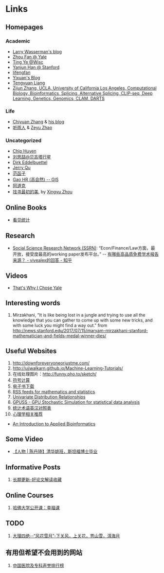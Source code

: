 # Links

## Homepages

### Academic

- [Larry Wasserman's blog](https://normaldeviate.wordpress.com/)
- [Zhou Fan @ Yale](http://www.stat.yale.edu/~zf59)
- [Ting Ye @Wisc](https://sites.google.com/view/tingye/home)
- [Yanjun Han @ Stanford](https://web.stanford.edu/~yjhan/index.html)
- [lifengfan](http://lifengfan.wixsite.com/lifengfan)
- [Yixuan's Blog](http://statr.me/)
- [Tengyuan Liang](https://tyliang.github.io/Tengyuan.Liang/)
- [Zijun Zhang, UCLA, University of California Los Angeles, Computational Biology, Bioinformatics, Splicing, Alternative Splicing, CLIP-seq, Deep Learning, Genetics, Genomics, CLAM, DARTS](https://zj-zhang.github.io/)

### Life

- [Chiyuan Zhang](http://pluskid.org) & [his blog](http://lifegoo.pluskid.org/)
- [听雨人](http://www.rainaudience.net/) & [Zeyu Zhao](http://zzeyu.com/en/)

### Uncategorized

- [Chip Huyen](https://huyenchip.com/)
- [刘思喆@贝吉塔行星](http://www.bjt.name/)
- [Dirk Eddelbuettel](http://dirk.eddelbuettel.com/blog/)
- [Jerry Qu](https://imququ.com/)
- [范函子](https://skylinchern.wordpress.com/)
- [Gao HR (高会然) -- GIS](http://gaohr.win/About.html###)
- [阿道克](https://www.douban.com/people/36849435/)
- [找寻最初的美](https://blog.csdn.net/mike190267481), by [Xingyu Zhou](https://xingyuzhou.org/)

## Online Books

- [看见统计](https://seeing-theory.brown.edu/)

## Research

- [Social Science Research Network (SSRN)](http://www.ssrn.com/en/): “Econ/Finance/Law方面，最开放，接受度最高的working paper发布平台。” -- [有哪些高品质免费学术报告来源？ - vivealex的回答 - 知乎](https://www.zhihu.com/question/23486360/answer/24727478)

## Videos

- [That's Why I Chose Yale](https://www.youtube.com/watch?v=tGn3-RW8Ajk)

## Interesting words

1. Mirzakhani, "It is like being lost in a jungle and trying to use all the knowledge that you can gather to come up with some new tricks, and with some luck you might find a way out."
 from http://news.stanford.edu/2017/07/15/maryam-mirzakhani-stanford-mathematician-and-fields-medal-winner-dies/

## Useful Websites

1. http://downforeveryoneorjustme.com/
2. http://ujjwalkarn.github.io/Machine-Learning-Tutorials/
3. 在线处理图片：http://funny.pho.to/sketch/
4. [符号计算](https://www.symbolab.com/solver)
5. [电子书下载](https://libgen.pw/)
6. [RSS feeds for mathematics and statistics](https://projecteuclid.org/feeds)
7. [Univariate Distribution Relationships](http://www.math.wm.edu/~leemis/chart/UDR/UDR.html)
9. [GPUSS - GPU Stochastic Simulation for statistical data analysis](http://www.oxford-man.ox.ac.uk/gpuss/)
10. [统计术语英汉对照表](https://wiki.mbalib.com/wiki/%E7%BB%9F%E8%AE%A1%E6%9C%AF%E8%AF%AD%E8%8B%B1%E6%B1%89%E5%AF%B9%E7%85%A7%E8%A1%A8)
11. [心理学相关推荐](https://www.lijinzhang.xyz/blog_181226_psycho.html)

- [An Introduction to Applied Bioinformatics](http://readiab.org/)

## Some Video

- [【人物 | 陈丹琦】清华姚班，斯坦福博士毕业](https://www.bilibili.com/video/av45038361/?spm_id_from=333.788.videocard.3)

## Informative Posts

1. [长期更新-好论文解读收藏](https://zhuo931077127.github.io/2019/04/28/paper-unscramble/#more)

## Online Courses

1. [哈佛大学公开课：幸福课](http://open.163.com/special/positivepsychology/)


## TODO 

1. [大理四绝--“风花雪月”-下关风，上关花，苍山雪，洱海月](http://blog.renren.com/share/233858640/14238327117)

<!--
## TODO

### Google Summer Of Code 2018

Experiences

1. http://yonghaowu.github.io/2016/12/09/GSoCLife/
2. https://www.zhihu.com/question/20979544
3. http://gaocegege.com/Blog/%E9%9A%8F%E7%AC%94/apply-gsoc

Past Organizations

1. https://summerofcode.withgoogle.com/archive/2017/organizations/

Apply

https://developers.google.com/open-source/gsoc/
-->


## 有用但希望不会用到的网站

1. [中国医院及专科声誉排行榜](http://www.fudanmed.com/institute/news222.aspx)
